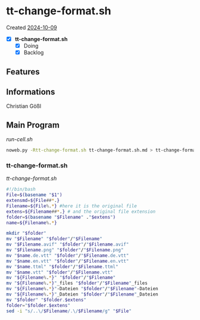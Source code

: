 # tt-change-format.sh
Created [2024-10-09](2024-10-09)

- [x] **tt-change-format.sh**
    - [x] Doing
    - [x] Backlog

## Features



## Informations
 Christian Gößl
## Main Program

*run-cell.sh*
```bash
noweb.py -Rtt-change-format.sh tt-change-format.sh.md > tt-change-format.sh && echo 'fertig'
```

### tt-change-format.sh
*tt-change-format.sh*
```bash
#!/bin/bash
File=$(basename "$1")
extensmd=${File##*.}
Filename=${File%.*} #here it is the original file
extens=${Filename##*.} # and the original file extension
folder=$(basename "$Filename" ."$extens")
name=${Filename%.*}

mkdir "$folder"
mv "$Filename" "$folder"/"$Filename"
mv "$Filename.avif" "$folder"/"$Filename.avif"
mv "$Filename.png" "$folder"/"$Filename.png"
mv "$name.de.vtt" "$folder"/"$Filename.de.vtt"
mv "$name.en.vtt" "$folder"/"$Filename.en.vtt"
mv "$name.ttml" "$folder"/"$Filename.ttml"
mv "$name.vtt" "$folder"/"$Filename.vtt"
mv "${Filename%.*}" "$folder"/"$Filename"
mv "${Filename%.*}"_files "$folder"/"$Filename"_files
mv "${Filename%.*}"-Dateien "$folder"/"$Filename"-Dateien
mv "${Filename%.*}"_Dateien "$folder"/"$Filename"_Dateien
mv "$folder" "$folder.$extens"
folder="$folder.$extens"
sed -i "s/..\/$Filename/.\/$Filename/g" "$File"
```
